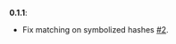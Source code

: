 **0.1.1**:

* Fix matching on symbolized hashes [#2](https://github.com/bolshakov/sidekiq-global_id/issues/2).
